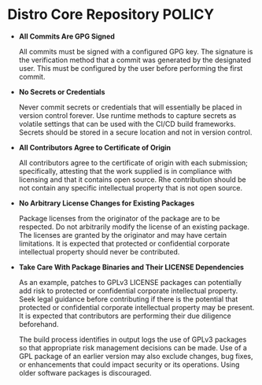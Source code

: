 # Distro Core Repository POLICY

*   **All Commits Are GPG Signed**

    All commits must be signed with a configured GPG key. The signature is the
    verification method that a commit was generated by the designated user. This
    must be configured by the user before performing the first commit.

*   **No Secrets or Credentials**

    Never commit secrets or credentials that will essentially be placed in
    version control forever. Use runtime methods to capture secrets as
    volatile settings that can be used with the CI/CD build frameworks. Secrets
    should be stored in a secure location and not in version control.

*   **All Contributors Agree to Certificate of Origin**

    All contributors agree to the certificate of origin with each submission;
    specifically, attesting that the work supplied is in compliance with licensing
    and that it contains open source. Rhe contribution should be not contain any
    specific intellectual property that is not open source.

*   **No Arbitrary License Changes for Existing Packages**

    Package licenses from the originator of the package are to be respected. Do not
    arbitrarily modify the license of an existing package. The licenses are granted
    by the originator and may have certain limitations. It is expected that protected
    or confidential corporate intellectual property should never be contributed.

*   **Take Care With Package Binaries and Their LICENSE Dependencies**

    As an example, patches to GPLv3 LICENSE packages can potentially add risk to
    protected or confidential corporate intellectual property. Seek legal guidance
    before contributing if there is the potential that protected or confidential
    corporate intellectual property may be present. It is expected that contributors
    are performing their due diligence beforehand.

    The build process identifies in output logs the use of GPLv3 packages so that
    appropriate risk management decisions can be made. Use of a GPL package of an
    earlier version may also exclude changes, bug fixes, or enhancements that could
    impact security or its operations. Using older software packages is discouraged.
